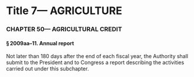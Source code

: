 
# Title 7— AGRICULTURE
### CHAPTER 50— AGRICULTURAL CREDIT
#### § 2009aa–11. Annual report

Not later than 180 days after the end of each fiscal year, the Authority shall submit to the President and to Congress a report describing the activities carried out under this subchapter.
